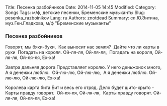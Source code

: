 Title: Песенка разбойников
Date: 2014-11-05 14:45
Modified: 
Category: Songs
Tags: м/ф, детские песенки, Бременские музыканты
Slug: pesenka_razboinikov
Lang: ru
Authors: znotdead
Summary: сл.Ю.Энтина, муз.Ген.Гладкова, м/ф "Бременские музыканты"

### Песенка разбойников

Говорят, мы бяки-буки, 
Как выносит нас земля? 
Дайте что ли карты в руки 
Погадать на короля.
Ой-ля-ля, Ой-ля-ля, 
Погадать на короля,
Ой-ля-ля, Ой-ля-ля,
Ех-ха!

Завтра дальняя дорога
Представляет королю.
У него деньжонок много,
А я денежки люблю. 
Ой-лю-лю, Ой-лю-лю, 
А я денежки люблю.
Ой-лю-лю, Ой-лю-лю,
Ех-ха!

Королева карта бита
Бит и весь его отряд.
Дело будет шито-крыто -
Карты правду говорят. 
Ой-ля-ля, Ой-ля-ля, 
Карты правду говорят.
Ой-ля-ля, Ой-ля-ля,
Ех-ха!
